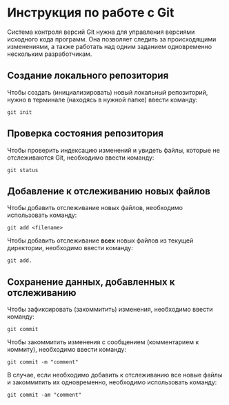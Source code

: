# **Инструкция по работе с Git**

Cистема контроля версий Git нужна для управления версиями исходного кода программ. Она позволяет следить за происходящими изменениями, а также работать над одним заданием одновременно нескольким разработчикам.

## Создание локального репозитория

Чтобы создать (инициализировать) новый локальный репозиторий, нужно в терминале (находясь в нужной папке) ввести команду:

    git init

## Проверка состояния репозитория

Чтобы проверить индексацию изменений и увидеть файлы, которые не отслеживаются Git, необходимо ввести команду:

    git status

## Добавление к отслеживанию новых файлов

Чтобы добавить отслеживание новых файлов, необходимо использовать команду:

    git add <filename>

Чтобы добавить отслеживание **всех** новых файлов из текущей директории, необходимо ввести команду:

    git add.

## Сохранение данных, добавленных к отслеживанию

Чтобы зафиксировать (закоммитить) изменения, необходимо ввести команду:

    git commit

Чтобы закоммитить изменения с сообщением (комментарием к коммиту), необходимо ввести команду:

    git commit -m "comment"

В случае, если необходимо добавить к отслеживанию все новые файлы и закоммитить их одновременно, необходимо использовать команду:

    git commit -am "comment"

